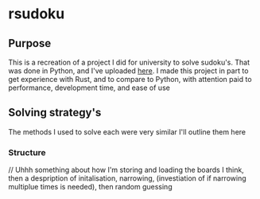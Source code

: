 # rsudoku

## Purpose

This is a recreation of a project I did for university to solve sudoku's.
That was done in Python, and I've uploaded
[here](https://github.com/VoltRadar/python-sudoku-solver).
I made this project in part to get experience with Rust, and to compare to
Python, with attention paid to performance, development time, and ease of
use

## Solving strategy's

The methods I used to solve each were very similar I'll outline them here

### Structure

// Uhhh something about how I'm storing and loading the boards I think, then a despription of initalisation, narrowing, (investiation of if narrowing multiplue times is needed), then random guessing